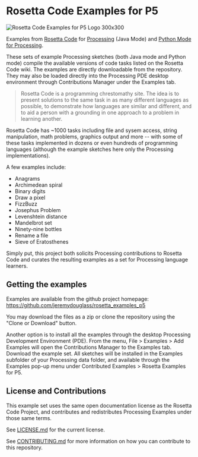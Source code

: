 # Rosetta Code Examples for P5
![Rosetta Code Examples for P5 Logo 300x300](logo/rosetta_examples_p5-logo-300x300.png)

Examples from [Rosetta Code](http://rosettacode.org/)
for [Processing](http://processing.org) (Java Mode)
and [Python Mode for Processing](https://py.processing.org/).


These sets of example Processing sketches (both Java mode and Python mode) compile the available versions of code tasks listed on the Rosetta Code
wiki. The examples are directly downloadable from the repository. They may
also be loaded directly into the Processing PDE desktop environment through
Contributions Manager under the Examples tab.

> Rosetta Code is a programming chrestomathy site. The idea is to present
> solutions to the same task in as many different languages as possible, to
> demonstrate how languages are similar and different, and to aid a person
> with a grounding in one approach to a problem in learning another.

Rosetta Code has ~1000 tasks including file and sysem access, string
manipulation, math problems, graphics output and more -- with some of these
tasks implemented in dozens or even hundreds of programming languages (although
the example sketches here only the Processing implementations).

A few examples include:

-  Anagrams
-  Archimedean spiral
-  Binary digits
-  Draw a pixel
-  FizzBuzz
-  Josephus Problem
-  Levenshtein distance
-  Mandelbrot set
-  Ninety-nine bottles
-  Rename a file
-  Sieve of Eratosthenes

Simply put, this project both solicits Processing contributions to Rosetta Code
and curates the resulting examples as a set for Processing language learners.


## Getting the examples

Examples are available from the github project homepage:
https://github.com/jeremydouglass/rosetta_examples_p5

You may download the files as a zip or clone the repository using the
"Clone or Download" button.

Another option is to install all the examples through the desktop Processing
Development Environment (PDE). From the menu, File > Examples > Add Examples
will open the Contributions Manager to the Examples tab. Download the example
set. All sketches will be installed in the Examples subfolder of your
Processing data folder, and available through the Examples pop-up menu under 
Contributed Examples > Rosetta Examples for P5.


##  License and Contributions

This example set uses the same open documentation license as the Rosetta Code
Project, and contributes and redistributes Processing Examples under those same
terms.

See [LICENSE.md](LICENSE.md) for the current license.

See [CONTRIBUTING.md](CONTRIBUTING.md) for more information on how you can 
contribute to this repository.

